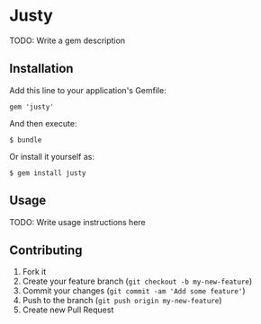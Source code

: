 # Justy

TODO: Write a gem description

## Installation

Add this line to your application's Gemfile:

    gem 'justy'

And then execute:

    $ bundle

Or install it yourself as:

    $ gem install justy

## Usage

TODO: Write usage instructions here

## Contributing

1. Fork it
2. Create your feature branch (`git checkout -b my-new-feature`)
3. Commit your changes (`git commit -am 'Add some feature'`)
4. Push to the branch (`git push origin my-new-feature`)
5. Create new Pull Request
